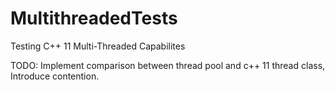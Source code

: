 # MultithreadedTests
Testing C++ 11 Multi-Threaded Capabilites

TODO:
Implement comparison between thread pool and c++ 11 thread class,
Introduce contention.
